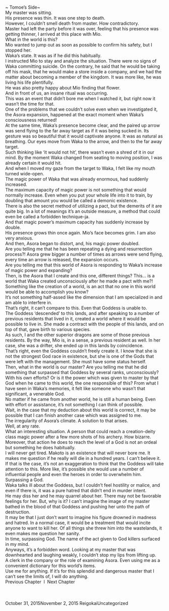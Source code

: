 <br/>
~ Tomoe’s Side~<br/>
My master was sitting.<br/>
His presence was thin. It was one step to death.<br/>
However, I couldn’t smell death from master. How contradictory.<br/>
Master had left the party before it was over, feeling that his presence was getting thinner, I arrived at this place with Mio.<br/>
What in the world is this?<br/>
Mio wanted to jump out as soon as possible to confirm his safety, but I stopped her.<br/>
Waka’s state. It was as if he did this habitually.<br/>
I instructed Mio to stay and analyze the situation. There were no signs of Waka committing suicide. On the contrary, he said that he would be taking off his mask, that he would make a store inside a company, and we had the matter about becoming a member of the kingdom. It was more like, he was living his life plentifully.<br/>
He was also pretty happy about Mio finding that flower.<br/>
And in front of us, an insane ritual was occurring.<br/>
This was an event that didn’t bore me when I watched it, but right now it wasn’t the time for that.<br/>
One of the problems that we couldn’t solve even when we investigated it, the Asora expansion, happened at the exact moment when Waka’s consciousness returned!<br/>
At the same time, Waka’s presence become clear, and the paired up arrow was send flying to the far away target as if it was being sucked in. Its gesture was so beautiful that it would captivate anyone. It was as natural as breathing. Our eyes move from Waka to the arrow, and then to the far away target.<br/>
Such thinking like ‘it would not hit’, there wasn’t even a shred of it in our mind. By the moment Waka changed from seating to moving position, I was already certain it would hit.<br/>
And when I moved my gaze from the target to Waka, I felt like my mouth turned wide-open.<br/>
The magic power of Waka that was already enormous, had suddenly increased.<br/>
The maximum capacity of magic power is not something that would normally increase. Even when you put your whole life into it to train, by doubling that amount you would be called a demonic existence.<br/>
There is also the secret method of utilizing a pact, but the demerits of it are quite big. In a lot of meanings it’s an outside measure, a method that could even be called a forbidden technique-ja.<br/>
And that magic power’s maximum capacity has suddenly increase by double.<br/>
His presence grows thin once again. Mio’s face becomes grim. I am also very anxious.<br/>
And then, Asora began to distort, and, his magic power doubled.<br/>
Are you telling me that he has been repeating a dying and resurrection process?! Asora grew bigger a number of times as arrows were send flying, every time an arrow is released, the expansion occurs.<br/>
Are you telling me that this world of Asora is responding to Waka’s increase of magic power and expanding?<br/>
Then, is the Asora that I create and this one, different things? This… is a world that Waka created unconsciously after he made a pact with me?!<br/>
Something like the creation of a world, is an act that no one in this world would be able to accomplish you know?<br/>
It’s not something half-assed like the dimension that I am specialized in and am able to interfere in.<br/>
That’s right, it can’t compare to this. Even that Goddess is unable to.<br/>
The Goddess ‘descended’ to this lands, and after speaking to a number of previous residents that lived in it, created a world where it would be possible to live in. She made a contract with the people of this lands, and on top of that, gave birth to various species.<br/>
As such, I and the other superior dragons are some of those previous residents. By the way, Mio is, in a sense, a previous resident as well. In her case, she was a drifter, she ended up in this lands by coincidence.<br/>
That’s right, even the Goddess couldn’t freely create it. I know that she is not the strongest God race in existence, but she is one of the Gods that were left with the management. She must have some status herself.<br/>
Then, what in the world is our master? Are you telling me that he did something that surpassed that Goddess by several ranks, unconsciously?<br/>
With his own efforts? Or is it the power which was given to master by that God when he came to this world, the one responsible of this? From what I have seen in Waka’s memories, it felt like someone who wasn’t that significant, a venerable God.<br/>
No matter if he came from another world, he is still a human being. Even with effort or assistance, it’s not something I can think of possible.<br/>
Wait, in the case that my deduction about this world is correct, it may be possible that I can finish another case which was assigned to me.<br/>
The irregularity of Asora’s climate. A solution to that arises.<br/>
Well, at any rate.<br/>
What an interesting situation. A person that could reach a creation-deity class magic power after a few more shots of his archery. How bizarre. Moreover, that action he does to reach the level of a God is not an ordeal but something he does habitually.<br/>
I will never get tired. Makoto is an existence that will never bore me. It makes me question if he really will die in a hundred years. I can’t believe it.<br/>
If that is the case, it’s not an exaggeration to think that the Goddess will take attention to this. More like, it’s possible she would use a number of influential people and even the heroes in order to overwhelm him.<br/>
Surpassing a God.<br/>
Waka talks ill about the Goddess, but I couldn’t feel hostility or malice, and even if there is, it was a pure hatred that didn’t end in murder intent.<br/>
He may diss her and he may quarrel about her. There may not be favorable feelings for her. But, why is it? I can’t imagine the image of my master bathed in the blood of that Goddess and pushing her unto the path of destruction.<br/>
It may be that I just don’t want to imagine his figure drowned in madness and hatred. In a normal case, it would be a treatment that would incite anyone to want to kill her. Of all things she threw him into the wastelands, it even makes me question her sanity.<br/>
In time, surpassing God. The name of the act given to God killers surfaced in my mind.<br/>
Anyways, it’s a forbidden word. Looking at my master that was downhearted and laughing weakly, I couldn’t stop my lips from lifting up.<br/>
A clerk in the company or the role of examining Asora. Even using me as a convenient dictionary for this world’s items.<br/>
Use me for anything. If it’s for this splendid and dangerous master that I can’t see the limits of, I will do anything.<br/>
Previous Chapter  l  Next Chapter<br/>
<br/>
<br/>
<br/>
October 31, 2015November 2, 2015 ReigokaiUncategorized <br/>
<br/>
<br/>
